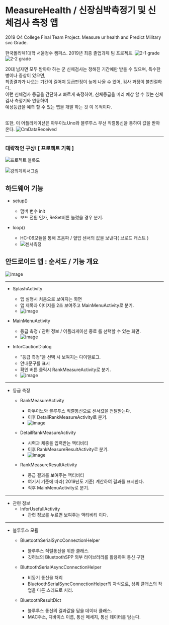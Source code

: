 # MeasureHealth / 신장심박측정기 및 신체검사 측정 앱
2019 Q4 College Final Team Project. Measure ur health and Predict Military svc Grade.

한국폴리텍1대학 서울정수 캠퍼스. 2019년 최종 졸업과제 팀 프로젝트.
![2-1 grade](https://user-images.githubusercontent.com/100817401/173728511-6ba388a9-3dc8-4df5-b139-528a6ca66596.jpg)
![2-2 grade](https://user-images.githubusercontent.com/100817401/173728516-9291ee76-e912-4efc-93e7-dae9a93fd578.jpg)



20대 남자면 모두 받아야 하는 군 신체검사는 정해진 기간에만 받을 수 있으며, 특수한 병이나 증상이 있으면, <br>
최종결과가 나오는 기간이 길어져 등급판정이 늦게 나올 수 있어, 검사 과정이 불친절하다. <br>
이런 신체검사 등급을 간단하고 빠르게 측정하여, 신체등급을 미리 예상 할 수 있는 신체검사 측정기와 연동하여 <br>
예상등급을 예측 할 수 있는 앱을 개발 하는 것 이 목적이다. <br><br>

또한, 이 어플리케이션은 아두이노Uno와 블루투스 무선 직렬통신을 통하여 값을 받아온다.
![CmDataReceived](https://user-images.githubusercontent.com/100817401/173727863-4e6ef560-ae25-4dca-8501-70a7d8683af9.jpg)

<hr>

### 대략적인 구상! [ 프로젝트 기획 ]

![프로젝트 블록도](https://user-images.githubusercontent.com/100817401/173725242-fe50084c-b2be-4c3f-b06b-254b1a04ecea.png)

![강의계획서그림](https://user-images.githubusercontent.com/100817401/173725251-6bf0bd91-cd4f-477e-981e-65a3efb23fe7.png)



## 하드웨어 기능
  - setup()
    - 맴버 변수 init
    - 보드 전원 인가, ReSet버튼 눌렀을 경우 분기.

  - loop()
    - HC-06모듈을 통해 초음파 / 혈압 센서의 값을 보낸다( 브로드 캐스트 ) 
    - ![센서측정](https://user-images.githubusercontent.com/100817401/173728083-c2911349-d57b-4a2a-9c3f-1b10f946d4b2.png)



## 안드로이드 앱 : 순서도 / 기능 개요
![image](https://user-images.githubusercontent.com/100817401/173725940-16ed6eb3-c232-47dc-bd1a-9d6362386207.png)

<hr>

  - SplashActivity
    - 앱 실행시 처음으로 보여지는 화면
    - 앱 제목과 이미지를 2초 보여주고 MainMenuActivity로 분기.
    - ![image](https://user-images.githubusercontent.com/100817401/173727429-b13ba3a2-9c49-4ce4-a82b-31cfd378f1db.png)


  - MainMenuActivity
    - 등급 측정 / 관련 정보 / 어플리케이션 종료 를 선택할 수 있는 화면.
    - ![image](https://user-images.githubusercontent.com/100817401/173727468-ac7f0ae5-8154-488d-9216-3e34c5f8038d.png)


  - InforCautionDialog
    - "등급 측정"을 선택 시 보여지는 다이얼로그.
    - 안내문구를 표시
    - 확인 버튼 클릭시 RankMeasureActivity로 분기.
    - ![image](https://user-images.githubusercontent.com/100817401/173727485-ad8e1a03-d5d1-464f-9df1-c9b29e787117.png)

  
  <hr>
  
  - 등급 측정
    - RankMeasureActivity
      - 아두이노와 블루투스 직렬통신으로 센서값을 전달받는다.
      - 이후 DetailRankMeasureActivity로 분기.
      - ![image](https://user-images.githubusercontent.com/100817401/173727502-cc02179e-f671-40fe-abff-884b4cc49571.png)


    - DetailRankMeasureActivity
      - 시력과 체중을 입력받는 액티비티 
      - 이후 RankMeasureResultActivity로 분기.
      - ![image](https://user-images.githubusercontent.com/100817401/173727641-3dfb94e4-15c8-4347-bcd0-cc3b65f8f1c1.png)


    - RankMeasureResultActivity
      - 등급 결과를 보여주는 액티비티
      - 여기서 기준에 따라( 2019년도 기준) 계산하여 결과를 표시한다.
      - 직후 MainMenuActivity로 분기.


  <hr>
  
  - 관련 정보
    - InforUsefullActivity
      - 관련 정보를 누르면 보여주는 액티비티 이다.
  
  <hr>
  
  - 블루투스 모듈
    - BluetoothSerialSyncConnectionHelper
      - 블루투스 직렬통신을 위한 클래스.
      - 깃허브의  BluetoothSPP 외부 라이브러리를 활용하여 통신 구현

    - BluttoothSerialAsyncConnectionHelper
      - 비동기 통신을 처리
      - BluetoothSerialSyncConnectionHelper의 자식으로, 상위 클래스의 작업을 다른 스레드로 처리.
    
    - BluetoothResultDict
      - 블루투스 통신의 결과값을 담을 데이터 클래스.
      - MAC주소, 디바이스 이름, 통신 메세지, 통신 데이터를 담는다.


  








